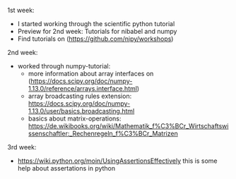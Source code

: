 1st week: 
- I started working through the scientific python tutorial
- Preview for 2nd week: Tutorials for nibabel and numpy
- Find tutorials on (https://github.com/nipy/workshops)

2nd week:
- worked through numpy-tutorial:
  - more information about array interfaces on (https://docs.scipy.org/doc/numpy-1.13.0/reference/arrays.interface.html)
  - array broadcasting rules extension: https://docs.scipy.org/doc/numpy-1.13.0/user/basics.broadcasting.html 
  - basics about matrix-operations: https://de.wikibooks.org/wiki/Mathematik_f%C3%BCr_Wirtschaftswissenschaftler:_Rechenregeln_f%C3%BCr_Matrizen
 
3rd week:
- https://wiki.python.org/moin/UsingAssertionsEffectively  this is some help about assertations in python
